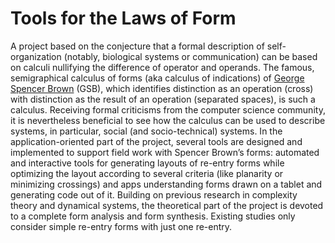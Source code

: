 # Tools for the Laws of Form

A project based on the conjecture that a formal description of self-organization (notably, biological systems or communication) can be based on calculi nullifying the difference of operator and operands. The famous, semigraphical calculus of forms (aka calculus of indications) of [George Spencer Brown](https://en.wikipedia.org/wiki/G._Spencer-Brown) (GSB), which identifies distinction as an operation (cross) with distinction as the result of an operation (separated spaces), is such a calculus. Receiving formal criticisms from the computer science community, it is nevertheless beneficial to see how the calculus can be used to describe systems, in particular, social (and socio-technical) systems. In the application-oriented part of the project, several tools are designed and implemented to support field work with Spencer Brown’s forms: automated and interactive tools for generating layouts of re-entry forms while optimizing the layout according to several criteria (like planarity or minimizing crossings) and apps understanding forms drawn on a tablet and generating code out of it. Building on previous research in complexity theory and dynamical systems, the theoretical part of the project is devoted to a complete form analysis and form synthesis. Existing studies only consider simple re-entry forms with just one re-entry.
